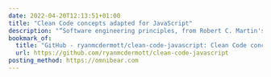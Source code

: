 ```yaml
---
date: 2022-04-20T12:13:51+01:00
title: "Clean Code concepts adapted for JavaScript"
description: "“Software engineering principles, from Robert C. Martin's book Clean Code, adapted for JavaScript. This is not a style guide. It's a guide to producing readable, reusable, and refactorable software in JavaScript.”"
bookmark_of:
  title: "GitHub - ryanmcdermott/clean-code-javascript: Clean Code concepts adapted for JavaScript"
  url: https://github.com/ryanmcdermott/clean-code-javascript
posting_method: https://omnibear.com
---
```



